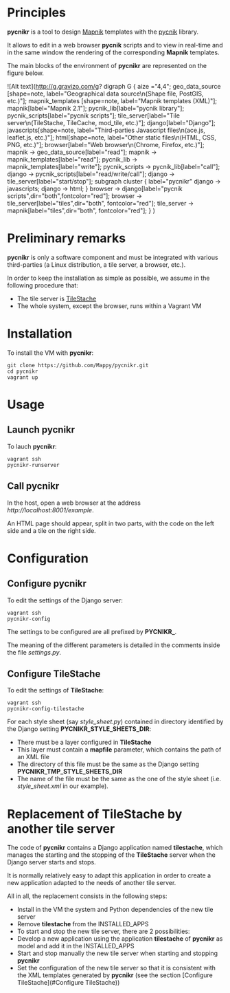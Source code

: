 # Principles

**pycnikr** is a tool to design [Mapnik](http://mapnik.org/) templates with
the [pycnik](https://github.com/Mappy/pycnik) library.

It allows to edit in a web browser **pycnik** scripts and to view in real-time
and in the same window the rendering of the corresponding **Mapnik** templates.

The main blocks of the environment of **pycnikr** are represented on the figure
below.

![Alt text](http://g.gravizo.com/g?
  digraph G {
    aize ="4,4";
    geo_data_source [shape=note, label="Geographical data source\\n(Shape file, PostGIS, etc.)"];
    mapnik_templates [shape=note, label="Mapnik templates (XML)"];
    mapnik[label="Mapnik 2.1"];
    pycnik_lib[label="pycnik library"];
    pycnik_scripts[label="pycnik scripts"];
    tile_server[label="Tile server\\n(TileStache, TileCache, mod_tile, etc.)"];
    django[label="Django"];
    javascripts[shape=note, label="Third-parties Javascript files\\n(ace.js, leaflet.js, etc.)"];
    html[shape=note, label="Other static files\\n(HTML, CSS, PNG, etc.)"];
    browser[label="Web browser\\n(Chrome, Firefox, etc.)"];
    mapnik -> geo_data_source[label="read"];
    mapnik -> mapnik_templates[label="read"];
    pycnik_lib -> mapnik_templates[label="write"];
    pycnik_scripts -> pycnik_lib[label="call"];
    django -> pycnik_scripts[label="read/write/call"];
    django -> tile_server[label="start/stop"];
    subgraph cluster {
        label="pycnikr"
        django -> javascripts;
        django -> html;
    }
    browser -> django[label="pycnik scripts",dir="both",fontcolor="red"];
    browser -> tile_server[label="tiles",dir="both", fontcolor="red"];
    tile_server -> mapnik[label="tiles",dir="both", fontcolor="red"];
  }
)

# Preliminary remarks

**pycnikr** is only a software component and must be integrated with various third-parties
(a Linux distribution, a tile server, a browser, etc.).

In order to keep the installation as simple as possible, we assume in the following procedure that:

* The tile server is [TileStache](https://github.com/TileStache/TileStache)
* The whole system, except the browser, runs within a Vagrant VM

# Installation

To install the VM with **pycnikr**:

    git clone https://github.com/Mappy/pycnikr.git
    cd pycnikr
    vagrant up

# Usage

## Launch pycnikr

To lauch **pycnikr**:

    vagrant ssh
    pycnikr-runserver

## Call pycnikr

In the host, open a web browser at the address *http://localhost:8001/example*.

An HTML page should appear, split in two parts, with the code on the left side
and a tile on the right side.

# Configuration

## Configure pycnikr

To edit the settings of the Django server:

    vagrant ssh
    pycnikr-config

The settings to be configured are all prefixed by **PYCNIKR_**.

The meaning of the different parameters is detailed in the comments inside the
file *settings.py*.

## Configure TileStache

To edit the settings of **TileStache**:

    vagrant ssh
    pycnikr-config-tilestache

For each style sheet (say *style\_sheet.py*) contained in directory identified by the Django setting **PYCNIKR_STYLE_SHEETS_DIR**:
* There must be a layer configured in **TileStache**
* This layer must contain a **mapfile** parameter, which contains the path of an XML file
* The directory of this file must be the same as the Django setting **PYCNIKR_TMP_STYLE_SHEETS_DIR**
* The name of the file must be the same as the one of the style sheet (i.e. *style\_sheet.xml* in our example).

# Replacement of TileStache by another tile server

The code of **pycnikr** contains a Django application named
**tilestache**, which manages the starting and the stopping of the
**TileStache** server when the Django server starts and stops.

It is normally relatively easy to adapt this application in order to create a
new application adapted to the needs of another tile server.

All in all, the replacement consists in the following steps:

* Install in the VM the system and Python dependencies of the new tile server
* Remove **tilestache** from the INSTALLED_APPS
* To start and stop the new tile server, there are 2 possibilities:
 * Develop a new application using the application **tilestache** of **pycnikr**
as model and add it in the INSTALLED_APPS
 * Start and stop manually the new tile server when starting and stopping **pycnikr**
* Set the configuration of the new tile server so that it is consistent with
the XML templates generated by **pycnikr**  (see the section
[Configure TileStache](#Configure TileStache))
